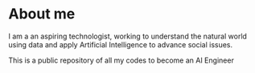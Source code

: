 # About me

I am a an aspiring technologist, working to understand the natural world using data and apply Artificial Intelligence to advance social issues. 

This is a public repository of all my codes to become an AI Engineer
